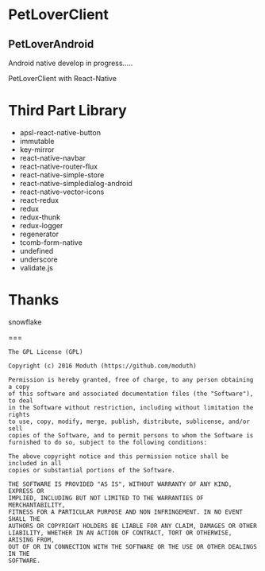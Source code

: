 

# PetLoverClient

## PetLoverAndroid

Android native develop in progress.....


PetLoverClient with React-Native




# Third Part Library

+ apsl-react-native-button
+ immutable
+ key-mirror
+ react-native-navbar
+ react-native-router-flux
+ react-native-simple-store
+ react-native-simpledialog-android
+ react-native-vector-icons
+ react-redux
+ redux
+ redux-thunk
+ redux-logger
+ regenerator
+ tcomb-form-native
+ undefined
+ underscore
+ validate.js



# Thanks

snowflake


===

	The GPL License (GPL)

	Copyright (c) 2016 Moduth (https://github.com/moduth)

	Permission is hereby granted, free of charge, to any person obtaining a copy
	of this software and associated documentation files (the "Software"), to deal
	in the Software without restriction, including without limitation the rights
	to use, copy, modify, merge, publish, distribute, sublicense, and/or sell
	copies of the Software, and to permit persons to whom the Software is
	furnished to do so, subject to the following conditions:

	The above copyright notice and this permission notice shall be included in all
	copies or substantial portions of the Software.

	THE SOFTWARE IS PROVIDED "AS IS", WITHOUT WARRANTY OF ANY KIND, EXPRESS OR
	IMPLIED, INCLUDING BUT NOT LIMITED TO THE WARRANTIES OF MERCHANTABILITY,
	FITNESS FOR A PARTICULAR PURPOSE AND NON INFRINGEMENT. IN NO EVENT SHALL THE
	AUTHORS OR COPYRIGHT HOLDERS BE LIABLE FOR ANY CLAIM, DAMAGES OR OTHER
	LIABILITY, WHETHER IN AN ACTION OF CONTRACT, TORT OR OTHERWISE, ARISING FROM,
	OUT OF OR IN CONNECTION WITH THE SOFTWARE OR THE USE OR OTHER DEALINGS IN THE
	SOFTWARE.